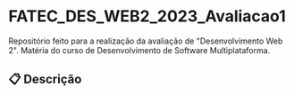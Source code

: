 # FATEC_DES_WEB2_2023_Avaliacao1
Repositório feito para a realização da avaliação de "Desenvolvimento Web 2". Matéria do curso de Desenvolvimento de Software Multiplataforma.

## :clipboard: Descrição 
